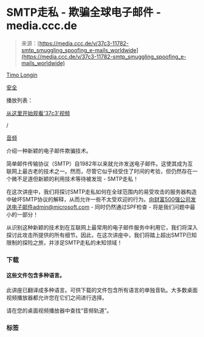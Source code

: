 <!--yml

分类：未分类

日期：2024年05月27日 14:59:12

-->

# SMTP走私 - 欺骗全球电子邮件 - media.ccc.de

> 来源：[https://media.ccc.de/v/37c3-11782-smtp_smuggling_spoofing_e-mails_worldwide](https://media.ccc.de/v/37c3-11782-smtp_smuggling_spoofing_e-mails_worldwide)

[Timo Longin](/search?p=Timo+Longin)

[安全](/c/37c3/Security)

播放列表：

[从这里开始观看'37c3'视频](/v/37c3-11782-smtp_smuggling_spoofing-e-mails_worldwide/playlist)

/

[音频](/v/37c3-11782-smtp_smuggling_spoofing_e-mails_worldwide/audio)

介绍一种新颖的电子邮件欺骗技术。

简单邮件传输协议（SMTP）自1982年以来就允许发送电子邮件。这使其成为互联网上最古老的技术之一。然而，尽管它似乎经受住了时间的考验，但仍然存在一个微不足道但新颖的利用技术等待被发现 - SMTP走私！

在这次讲座中，我们将探讨SMTP走私如何在全球范围内的易受攻击的服务器构造中破坏SMTP协议的解释，从而允许一些不太受欢迎的行为。向财富500强公司发送电子邮件admin@microsoft.com - 同时仍然通过SPF检查 - 将是我们问题中最小的一部分！

从识别这种新颖的技术到在互联网上最常用的电子邮件服务中利用它，我们将深入探讨此攻击所提供的所有细节。因此，在这次讲座中，我们将踏上超出SMTP已知限制的探险之旅，并涉足SMTP走私的未知领域！

### 下载

#### 这些文件包含多种语言。

此讲座已翻译成多种语言。可供下载的文件包含所有语言的单独音轨。大多数桌面视频播放器都允许您在它们之间进行选择。

请在您的桌面视频播放器中查找“音频轨道”。

### 标签
